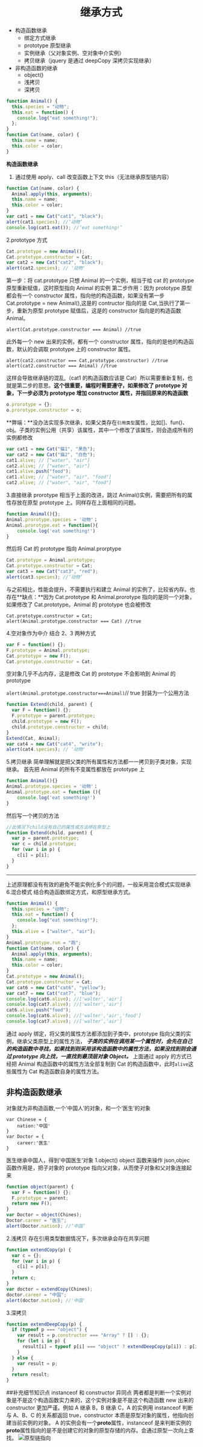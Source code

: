 # <center>继承方式</center>

- 构造函数继承
  - 绑定方式继承
  - prototype 原型继承
  - 实例继承（父对象实例、空对象中介实例）
  - 拷贝继承（jquery 是通过 deepCopy 深拷贝实现继承）
- 非构造函数的继承
  - object()
  - 浅拷贝
  - 深拷贝

```javascript
function Animal() {
  this.species = "动物";
  this.eat = function() {
    console.log("eat something!");
  };
}
function Cat(name, color) {
  this.name = name;
  this.color = color;
}
```

**构造函数继承**

1. 通过使用 apply、call 改变函数上下文 this（无法继承原型链内容）

```javascript
function Cat(name, color) {
  Animal.apply(this, arguments);
  this.name = name;
  this.color = color;
}
var cat1 = new Cat("cat1", "black");
alert(cat1.species); //‘动物’
console.log(cat1.eat()); //‘eat something!’
```

2.prototype 方式

```javascript
Cat.prototype = new Animal();
Cat.prototype.constructor = Cat;
var cat2 = new Cat("cat2", "black");
alert(cat2.species); // '动物'
```

第一步：将 cat.prototype 只想 Animal 的一个实例，相当于给 cat 的 prototype 原型重新赋值，这时原型指向 Animal 的实例
第二步作用：因为 prototype 原型都会有一个 constructor 属性，指向他的构造函数，如果没有第一步 Cat.prototype = new Animal(),这是的 contructor 指向的是 Cat,当执行了第一步，重新为原型 prototype 赋值后，这是的 constructor 指向是的构造函数 Animal。

`alert(Cat.prototype.constructor === Animal) //true`

此外每一个 new 出来的实例，都有一个 constructor 属性，指向的是他的构造函数，默认的会调取 prototype 上的 constructor 属性。

`alert(cat2.constructor === Cat,prototype.constructor) //true`
`alert(cat2.constructor === Animal) //true`

这样会导致继承链的混乱,（cat1 的构造函数应该是 Cat）所以需要重新复制，也就是第二步的意思。**这个很重要，编程时需要遵守，如果修改了 prototype 对象，下一步必须为 prototype 增加 constructor 属性，并指回原来的构造函数**

```javascript
o.prorotype = {};
o.prorotype.constructor = o;
```

**弊端：**没办法实现多次继承，如果父类存在`引用类型`属性，比如[]、fun()、obj。子类的实例公用（共享）该属性，其中一个修改了该属性，则会造成所有的实例都修改

```javascript
var cat1 = new Cat("猫1", "黑色");
var cat2 = new Cat("猫2", "白色");
cat1.alive; // ["water", "air"]
cat2.alive; // ["water", "air"]
cat1.alive.push("food");
cat1.alive; // ["water", "air", "food"]
cat2.alive; // ["water", "air", "food"]
```

3.直接继承 prorotype
相当于上面的改进，跳过 Animal()实例，需要把所有的属性存放在原型 prototype 上。同样存在上面相同的问题。

```javascript
function Animal(){};
Animal.prorotype.species = '动物'；
Animal.prorotype.eat = function(){
    console.log('eat something!')
}
```

然后将 Cat 的 prototype 指向 Animal.prorptype

```javascript
Cat.prototype = Animal.prototype;
Cat.prototype.constructor = Cat;
var cat3 = new Cat("cat3", "red");
alert(cat3.species); //‘动物’
```

与之前相比，性能会提升，不需要执行和建立 Animal 的实例了，比较省内存。也存在**缺点：**因为 Cat.prototype 和 Animal.prorotype 指向的是同一个对象，如果修改了 Cat.prototype。Animal 的 prototype 也会被修改

```
Cat.prototype.constructor = Cat;
alert(Animal.prototype.constructor === Cat) //true
```

4.空对象作为中介
结合 2、3 两种方式

```javascript
var F = function() {};
F.prototype = Animal.prototype;
Cat.prototype = new F();
Cat.prototype.constructor = Cat;
```

空对象几乎不占内存，这是修改 Cat 的 prototype 不会影响到 Animal 的 prototype

`alert(Animal.prototype.constructor===Animal)`// true
封装为一个公用方法

```javascript
function Extend(child, parent) {
  var F = function() {};
  F.prototype = parent.prototype;
  child.prototype = new F();
  child.prototype.constructor = child;
}
Extend(Cat, Animal);
var cat4 = new Cat("cat4", "write");
alert(cat4.species); // '动物'
```

5.拷贝继承
简单理解就是把父类的所有属性和方法都一一拷贝到子类对象，实现继承。
首先把 Animal 的所有不变属性都放在 prototype 上

```javascript
function Animal(){}
Animal.prototype.species = '动物'；
Animal.prototype.eat = function (){
    console.log('eat something!')
}
```

然后写一个拷贝的方法

```javascript
//此情况下child没有自己的属性或方法绑在原型上
function Extend(child, parent) {
  var p = parent.prototype;
  var c = child.prototype;
  for (var i in p) {
    c[i] = p[i];
  }
}
```

---

上述原理都没有有效的避免不能实例化多个的问题，一般采用混合模式实现继承 6.混合模式
结合构造函数绑定方式，和原型继承方式。

```javascript
function Animal() {
  this.species = "动物";
  this.eat = function() {
    console.log("eat something!");
  };
  this.alive = ["walter", "air"];
}
Animal.prototype.run = "跑";
function Cat(name, color) {
  Animal.apply(this, arguments);
  this.name = name;
  this.color = color;
}
Cat.prototype = new Animal();
Cat.prototype.constructor = Cat;
var cat6 = new Cat("cat6", "yellow");
var cat7 = new Cat("cat7", "blue");
console.log(cat6.alive); //['walter','air']
console.log(cat7.alive); //['walter','air']
cat6.alive.push("food");
console.log(cat6.alive); //['walter','air','food']
console.log(cat7.alive); //['walter','air']
```

通过 apply 绑定，将父类的属性方法都添加到子类中，prototype 指向父类的实例，继承父类原型上的属性方法，
**_子类的实例在调用某一个属性时，会先在自己的构造函数中寻找，如果找到则采用该构造函数中的属性方法，如果没找到则会通过 prototype 向上找，一直找到最顶层对象 Object。_**
上面通过 apply 的方式已经把 Animal 构造函数中的属性方法全部复制到 Cat 的构造函数中，此时`alive`这些属性为 Cat 构造函数自身的属性方法。

## 非构造函数继承

对象就为非构造函数,一个‘中国人’的对象，和一个‘医生’的对象

```
var Chinese = {
    nation:'中国'
}
var Doctor = {
    career:'医生'
}
```

医生继承中国人，得到’中国医生‘对象
1.object()
object 函数来操作 json,objec 函数作用是，把子对象的 prototype 指向父对象，从而使子对象和父对象连接起来

```javascript
function object(parent) {
  var F = function() {};
  F.prototype = parent;
  return new F();
}
var Doctor = object(Chines);
Doctor.career = "医生";
alert(Doctor.nation); //‘中国’
```

2.浅拷贝
存在引用类型数据情况下，多次继承会存在共享问题

```javascript
function extendCopy(p) {
  var c = {};
  for (var i in p) {
    c[i] = p[i];
  }
  return c;
}
var doctor = extendCopy(Chines);
doctor.career = "中国";
alert(doctor.nation); //'中国'
```

3.深拷贝

```javascript
function extendDeepCopy(p) {
  if (typeof p === "object") {
    var result = p.constructor === "Array" ? [] : {};
    for (let i in p) {
      result[i] = typeof p[i] === "object" ? extendDeepCopy(p[i]) : p[i];
    }
  } else {
    var result = p;
  }
  return result;
}
```

##补充细节知识点
instanceof 和 constructor 异同点
两者都是判断一个实例对象是不是这个构造函数实力来的，这个实例对象是不是这个构造函数 new 出来的
constructor 更加严谨。例如 A 继承 B，B 继承 C，A 的实例用 instanceof 判断与 A、B、C 的关系都返回 true，constructor 本质是原型对象的属性，他指向创建当前实例的对象。
A 的实例会有一个**proto**属性，instanceof 是来判断实例的**proto**属性指向的是不是创建它的对象的原型存储的内存。会通过原型一次向上查找。
![原型链指向](./images/prototype.png)
